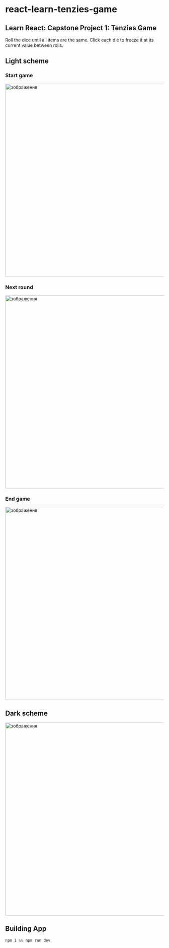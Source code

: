 # react-learn-tenzies-game
## Learn React: Capstone Project 1: Tenzies Game

Roll the dice until all items are the same. Click each die to freeze it at its current value between rolls.

## Light scheme
### Start game
<img width="613" alt="зображення" src="https://github.com/user-attachments/assets/6873bbb8-39fa-4bfd-a3b9-1c29f34fefb1" />

### Next round
<img width="613" alt="зображення" src="https://github.com/user-attachments/assets/eebfb6b7-affd-45a3-ab1e-3c653ad5332c" />

### End game
<img width="613" alt="зображення" src="https://github.com/user-attachments/assets/6207a894-73ca-43c8-aeb7-36c1b739f772" />

## Dark scheme
<img width="613" alt="зображення" src="https://github.com/user-attachments/assets/f9a842de-64eb-4c86-a8c6-c2ed56710f80" />

## Building App

```js
npm i && npm run dev
